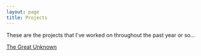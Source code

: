 ```yaml
---
layout: page
title: Projects
---
```


These are the projects that I've worked on throughout the past year or so...

[The Great Unknown](http://thegreatunknown.tk)

